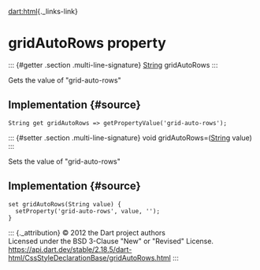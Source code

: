 [dart:html](../../dart-html/dart-html-library){._links-link}

gridAutoRows property
=====================

::: {#getter .section .multi-line-signature}
[String](../../dart-core/string-class) gridAutoRows
:::

Gets the value of \"grid-auto-rows\"

Implementation {#source}
--------------

``` {.language-dart data-language="dart"}
String get gridAutoRows => getPropertyValue('grid-auto-rows');
```

::: {#setter .section .multi-line-signature}
void gridAutoRows=([String](../../dart-core/string-class) value)
:::

Sets the value of \"grid-auto-rows\"

Implementation {#source}
--------------

``` {.language-dart data-language="dart"}
set gridAutoRows(String value) {
  setProperty('grid-auto-rows', value, '');
}
```

::: {._attribution}
© 2012 the Dart project authors\
Licensed under the BSD 3-Clause \"New\" or \"Revised\" License.\
<https://api.dart.dev/stable/2.18.5/dart-html/CssStyleDeclarationBase/gridAutoRows.html>
:::
